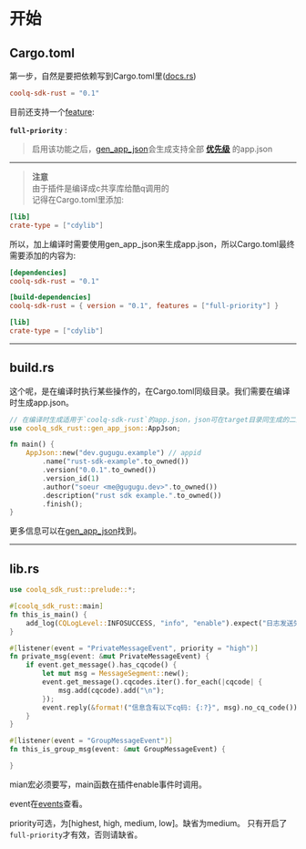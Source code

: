 # 开始


## Cargo.toml
第一步，自然是要把依赖写到Cargo.toml里([docs.rs](https://docs.rs/coolq-sdk-rust/latest/coolq_sdk_rust/#get-started))
```toml
coolq-sdk-rust = "0.1"
```
目前还支持一个[feature](https://docs.rs/coolq-sdk-rust/latest/coolq_sdk_rust/#features):  
 
 **`full-priority`** : 
> 启用该功能之后，[gen_app_json](https://docs.rs/coolq-sdk-rust/latest/coolq_sdk_rust/gen_app_json/index.html)会生成支持全部 **[优先级](https://docs.cqp.im/dev/v9/app.json/event/#priority)** 的app.json

-------

> **注意**  
> 由于插件是编译成c共享库给酷q调用的  
> 记得在Cargo.toml里添加:
```toml
[lib]
crate-type = ["cdylib"]
```

所以，加上编译时需要使用gen_app_json来生成app.json，所以Cargo.toml最终需要添加的内容为:
```toml
[dependencies] 
coolq-sdk-rust = "0.1" 

[build-dependencies] 
coolq-sdk-rust = { version = "0.1", features = ["full-priority"] } 

[lib] 
crate-type = ["cdylib"]
```

-------

## build.rs
这个呢，是在编译时执行某些操作的，在Cargo.toml同级目录。我们需要在编译时生成app.json。

```rust
// 在编译时生成适用于`coolq-sdk-rust`的app.json，json可在target目录同生成的二进制文件一起找到> 
use coolq_sdk_rust::gen_app_json::AppJson; 

fn main() { 
    AppJson::new("dev.gugugu.example") // appid
        .name("rust-sdk-example".to_owned())
        .version("0.0.1".to_owned())
        .version_id(1)
        .author("soeur <me@gugugu.dev>".to_owned())
        .description("rust sdk example.".to_owned())
        .finish();
}
```
更多信息可以在[gen_app_json](https://docs.rs/coolq-sdk-rust/latest/coolq_sdk_rust/gen_app_json/index.html)找到。

-------

## lib.rs
```rust
use coolq_sdk_rust::prelude::*;

#[coolq_sdk_rust::main]
fn this_is_main() {
    add_log(CQLogLevel::INFOSUCCESS, "info", "enable").expect("日志发送失败");
}

#[listener(event = "PrivateMessageEvent", priority = "high")]
fn private_msg(event: &mut PrivateMessageEvent) {
    if event.get_message().has_cqcode() {
        let mut msg = MessageSegment::new();
        event.get_message().cqcodes.iter().for_each(|cqcode| {
            msg.add(cqcode).add("\n");
        });
        event.reply(&format!("信息含有以下cq码: {:?}", msg).no_cq_code());
    }
}

#[listener(event = "GroupMessageEvent")]
fn this_is_group_msg(event: &mut GroupMessageEvent) {

}
```
mian宏必须要写，main函数在插件enable事件时调用。

event在[events](https://docs.rs/coolq-sdk-rust/latest/coolq_sdk_rust/events/index.html)查看。

priority可选，为[highest, high, medium, low]。缺省为medium。
只有开启了`full-priority`才有效，否则请缺省。